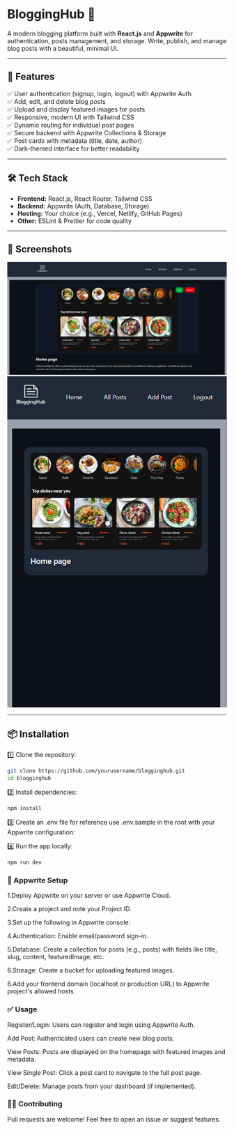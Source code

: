 # BloggingHub 📝

A modern blogging platform built with **React.js** and **Appwrite** for authentication, posts management, and storage. Write, publish, and manage blog posts with a beautiful, minimal UI.

---

## 🚀 Features

✅ User authentication (signup, login, logout) with Appwrite Auth  
✅ Add, edit, and delete blog posts  
✅ Upload and display featured images for posts  
✅ Responsive, modern UI with Tailwind CSS  
✅ Dynamic routing for individual post pages  
✅ Secure backend with Appwrite Collections & Storage  
✅ Post cards with metadata (title, date, author)  
✅ Dark-themed interface for better readability

---

## 🛠️ Tech Stack

- **Frontend:** React.js, React Router, Tailwind CSS  
- **Backend:** Appwrite (Auth, Database, Storage)  
- **Hosting:** Your choice (e.g., Vercel, Netlify, GitHub Pages)  
- **Other:** ESLint & Prettier for code quality

---

## 📸 Screenshots

![Post Screenshot](./public/Postpage.png)
![PostCard Screenshot](./public/Postcardpage.png)

---

## 📦 Installation

1️⃣ Clone the repository:
```bash
git clone https://github.com/yourusername/blogginghub.git
cd blogginghub
```
2️⃣ Install dependencies:
```bash
npm install
```
3️⃣ Create an .env file for reference use .env.sample in the root with your Appwrite configuration:

4️⃣ Run the app locally:
```bash
npm run dev
```
### 🔗 Appwrite Setup
1.Deploy Appwrite on your server or use Appwrite Cloud.

2.Create a project and note your Project ID.

3.Set up the following in Appwrite console:

4.Authentication: Enable email/password sign-in.

5.Database: Create a collection for posts (e.g., posts) with fields like title, slug, content, featuredImage, etc.

6.Storage: Create a bucket for uploading featured images.

6.Add your frontend domain (localhost or production URL) to Appwrite project's allowed hosts.

### ✅ Usage
Register/Login: Users can register and login using Appwrite Auth.

Add Post: Authenticated users can create new blog posts.

View Posts: Posts are displayed on the homepage with featured images and metadata.

View Single Post: Click a post card to navigate to the full post page.

Edit/Delete: Manage posts from your dashboard (if implemented).

### 👨‍💻 Contributing
Pull requests are welcome! Feel free to open an issue or suggest features.